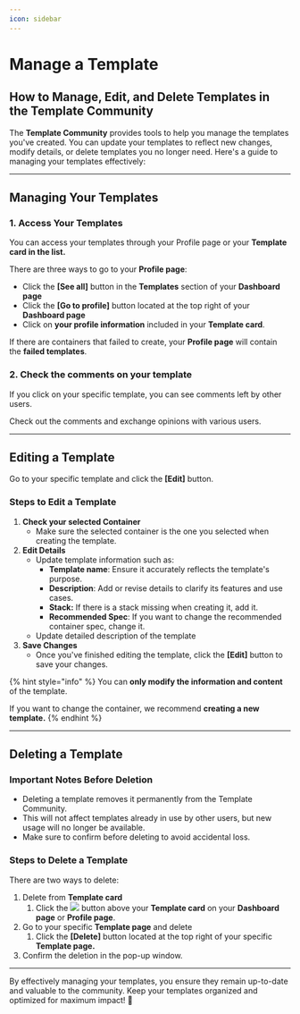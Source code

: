 ```yaml
---
icon: sidebar
---
```


# Manage a Template

## How to Manage, Edit, and Delete Templates in the Template Community

The **Template Community** provides tools to help you manage the templates you've created. You can update your templates to reflect new changes, modify details, or delete templates you no longer need. Here's a guide to managing your templates effectively:

***

## **Managing Your Templates**

### **1. Access Your Templates**

You can access your templates through your Profile page or your **Template card in the list.**

There are three ways to go to your **Profile page**:

* Click the **\[See all]** button in the **Templates** section of your **Dashboard page**&#x20;
* Click the **\[Go to profile]** button located at the top right of your **Dashboard page**&#x20;
* Click on **your profile information** included in your **Template card**.

If there are containers that failed to create, your **Profile page** will contain the **failed templates**.

### 2. Check the comments on your template

If you click on your specific template, you can see comments left by other users.

Check out the comments and exchange opinions with various users.

***

## **Editing a Template**

Go to your specific template and click the **\[Edit]** button.

### **Steps to Edit a Template**

1. &#x20;**Check your selected Container**
   * Make sure the selected container is the one you selected when creating the template.
2. **Edit Details**
   * Update template information such as:
     * **Template name**: Ensure it accurately reflects the template's purpose.
     * **Description**: Add or revise details to clarify its features and use cases.
     * **Stack:** If there is a stack missing when creating it, add it.
     * **Recommended Spec**: If you want to change the recommended container spec, change it.
   * Update detailed description of the template
3. **Save Changes**
   * Once you've finished editing the template, click the **\[Edit]** button to save your changes.

{% hint style="info" %}
You can **only modify the information and content** of the template.&#x20;

If you want to change the container, we recommend **creating a new template.**
{% endhint %}

***

## **Deleting a Template**

### **Important Notes Before Deletion**

* Deleting a template removes it permanently from the Template Community.
* This will not affect templates already in use by other users, but new usage will no longer be available.
* Make sure to confirm before deleting to avoid accidental loss.&#x20;

### **Steps to Delete a Template**

There are two ways to delete:

1. Delete from **Template card**
   1. Click the ![](<../../.gitbook/assets/스크린샷 2025-02-24 오후 10.57.29.png>) button above your **Template card** on your **Dashboard page** or **Profile page**.
2. Go to your specific **Template page** and delete
   1. Click the **\[Delete]** button located at the top right of your specific **Template page.**
3. Confirm the deletion in the pop-up window.

***

By effectively managing your templates, you ensure they remain up-to-date and valuable to the community. Keep your templates organized and optimized for maximum impact! 🌟
